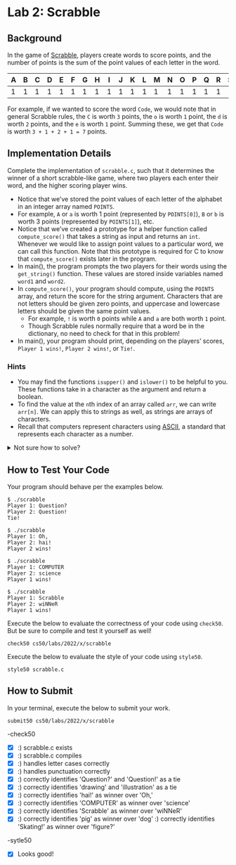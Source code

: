 # Lab 2: Scrabble
## Background
In the game of [Scrabble](https://scrabble.hasbro.com/en-us/rules), players create words to score points, and the number of points is the sum of the point values of each letter in the word.

| A | B | C | D | E | F | G | H | I | J | K | L | M | N | O | P | Q | R | S | T | U | V | W | X | Y | Z |
| --- | --- | --- | --- | --- | --- | --- | --- | --- | --- | --- | --- | --- | --- | --- | --- | --- | --- | --- | --- | --- | --- | --- | --- | --- | --- |
| 1 | 1 | 1 | 1 | 1 | 1 | 1 | 1 | 1 | 1 | 1 | 1 | 1 | 1 | 1 | 1 | 1 | 1 | 1 | 1 | 1 | 1 | 1 | 1 | 1 | 1 |

For example, if we wanted to score the word `Code`, we would note that in general Scrabble rules, the `C` is worth `3` points, the `o` is worth `1` point, the `d` is worth `2` points, and the `e` is worth `1` point. Summing these, we get that `Code` is worth `3 + 1 + 2 + 1 = 7` points.

## Implementation Details
Complete the implementation of `scrabble.c`, such that it determines the winner of a short scrabble-like game, where two players each enter their word, and the higher scoring player wins.

- Notice that we’ve stored the point values of each letter of the alphabet in an integer array named `POINTS`.
- For example, `A` or `a` is worth 1 point (represented by `POINTS[0]`), `B` or `b` is worth 3 points (represented by `POINTS[1]`), etc.
- Notice that we’ve created a prototype for a helper function called `compute_score()` that takes a string as input and returns an `int`. Whenever we would like to assign point values to a particular word, we can call this function. Note that this prototype is required for C to know that `compute_score()` exists later in the program.
- In main(), the program prompts the two players for their words using the `get_string()` function. These values are stored inside variables named `word1` and `word2`.
- In `compute_score()`, your program should compute, using the `POINTS` array, and return the score for the string argument. Characters that are not letters should be given zero points, and uppercase and lowercase letters should be given the same point values.
  - For example, `!` is worth `0` points while `A` and `a` are both worth `1` point.
  - Though Scrabble rules normally require that a word be in the dictionary, no need to check for that in this problem!
- In main(), your program should print, depending on the players’ scores, `Player 1 wins!`, `Player 2 wins!`, or `Tie!`.
### Hints
- You may find the functions `isupper()` and `islower()` to be helpful to you. These functions take in a character as the argument and return a boolean.
- To find the value at the `n`th index of an array called `arr`, we can write `arr[n]`. We can apply this to strings as well, as strings are arrays of characters.
- Recall that computers represent characters using [ASCII](https://www.asciitable.com/), a standard that represents each character as a number.

<details>
<summary>Not sure how to solve?</summary>

  [Scrabble - Solution - CS50 Labs 2020](https://youtu.be/USiLkXuXJEg)
</details>

## How to Test Your Code
Your program should behave per the examples below.

```
$ ./scrabble
Player 1: Question?
Player 2: Question!
Tie!
```

```
$ ./scrabble
Player 1: Oh,
Player 2: hai!
Player 2 wins!
```

```
$ ./scrabble
Player 1: COMPUTER
Player 2: science
Player 1 wins!
```

```
$ ./scrabble
Player 1: Scrabble
Player 2: wiNNeR
Player 1 wins!
```

Execute the below to evaluate the correctness of your code using `check50`. But be sure to compile and test it yourself as well!
```
check50 cs50/labs/2022/x/scrabble
```
Execute the below to evaluate the style of your code using `style50`.
```
style50 scrabble.c
```

## How to Submit
In your terminal, execute the below to submit your work.
```
submit50 cs50/labs/2022/x/scrabble
```

-check50
- [x] :) scrabble.c exists
- [x] :) scrabble.c compiles
- [x] :) handles letter cases correctly
- [x] :) handles punctuation correctly
- [x] :) correctly identifies 'Question?' and 'Question!' as a tie
- [x] :) correctly identifies 'drawing' and 'illustration' as a tie
- [x] :) correctly identifies 'hai!' as winner over 'Oh,'
- [x] :) correctly identifies 'COMPUTER' as winner over 'science'
- [x] :) correctly identifies 'Scrabble' as winner over 'wiNNeR'
- [x] :) correctly identifies 'pig' as winner over 'dog'
:) correctly identifies 'Skating!' as winner over 'figure?'

-sytle50
- [x] Looks good!
